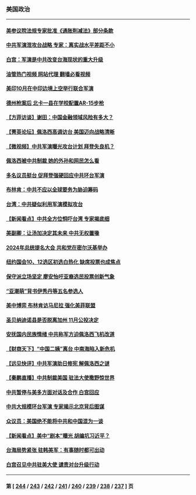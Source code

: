 ### 美国政治
---
#### [美参议院法规专家批准《通胀削减法》部分条款](../../pages/ncid1078159/n13797233.md?08071245) 
#### [中共军演泄攻台战略 专家：离实战水平差距不小](../../pages/ncid1078159/n13797209.md?08071245) 
#### [白宫：军演是中共改变台海现状的重大升级](../../pages/ncid1078159/n13797184.md?08071245) 
#### [油管热门视频 网站代理 翻墙必看视频](http://209.222.30.114:81/youtube.html?08071245)
#### [美印10月在中印边境上空举行联合军演](../../pages/ncid1078159/n13797152.md?08071245) 
#### [德州枪案后 北卡一县在学校配置AR-15步枪](../../pages/ncid1078159/n13797186.md?08071245) 
#### [【方菲访谈】谢田：中国金融领域风险有多大？](../../pages/ncid1078159/n13797105.md?08071245) 
#### [【菁英论坛】佩洛西高调访台 美国迈向战略清晰](../../pages/ncid1078159/n13797172.md?08071245) 
#### [【微视频】中共军演曝光攻台计划 拜登失良机？](../../pages/ncid1078159/n13797070.md?08071245) 
#### [佩洛西被中共制裁 她的外孙和网民怎么看](../../pages/ncid1078159/n13797115.md?08071245) 
#### [多名议员挺台 促拜登强硬回应中共环台军演](../../pages/ncid1078159/n13797116.md?08071245) 
#### [布林肯：中共不应以全球要务为胁迫筹码](../../pages/ncid1078159/n13797041.md?08071245) 
#### [台湾：中共疑似利用军演模拟攻台](../../pages/ncid1078159/n13797052.md?08071245) 
#### [【新闻看点】中共全方位恫吓台湾 专家揭底细](../../pages/ncid1078159/n13796691.md?08071245) 
#### [美副卿：让汤加决定其未来 中共无权置喙](../../pages/ncid1078159/n13796939.md?08071245) 
#### [2024年总统提名大会 共和党在密尔沃基举办](../../pages/ncid1078159/n13796841.md?08071245) 
#### [纽约国会10、12选区初选白热化 缺席投票也成焦点](../../pages/ncid1078159/n13796856.md?08071245) 
#### [保守派立场坚定 廖安怡吁亚裔选民投票创新气象](../../pages/ncid1078159/n13796846.md?08071245) 
#### [“亚潮萌”背书伊秀丹等五名参选人](../../pages/ncid1078159/n13796858.md?08071245) 
#### [美中博弈 布林肯访马尼拉 强化美菲联盟](../../pages/ncid1078159/n13796815.md?08071245) 
#### [圣贝纳迪诺县是否脱离加州 11月公投决定](../../pages/ncid1078159/n13796744.md?08071245) 
#### [安抚国内民族情绪 中共称军方迫佩洛西飞机改道](../../pages/ncid1078159/n13796600.md?08071245) 
#### [【财商天下】“中国二姨”离台 中南海陷入新危机](../../pages/ncid1078159/n13796698.md?08071245) 
#### [【远见快评】中共军演助日修宪 解佩洛西之谜](../../pages/ncid1078159/n13796695.md?08071245) 
#### [【秦鹏直播】中共制裁美国 驻法大使撒野惊世界](../../pages/ncid1078159/n13796673.md?08071245) 
#### [中共暂停与美多方面对话及合作 白宫回应](../../pages/ncid1078159/n13796660.md?08071245) 
#### [中共大规模环台军演 专家揭示北京背后图谋](../../pages/ncid1078159/n13796523.md?08071245) 
#### [众议员：美国绝不能将中共和中国混为一谈](../../pages/ncid1078159/n13796423.md?08071245) 
#### [【新闻看点】美中“剧本”曝光 胡编坑习近平？](../../pages/ncid1078159/n13795860.md?08071245) 
#### [台海局势紧张 驻韩美军：有事随时都可出动](../../pages/ncid1078159/n13796391.md?08071245) 
#### [白宫召见中共驻美大使 谴责对台升级行动](../../pages/ncid1078159/n13796385.md?08071245) 

---
#### 第 [ [244](./244.md?08071245) / [243](./243.md?08071245) / [242](./242.md?08071245) / [241](./241.md?08071245) / [240](./240.md?08071245) / [239](./239.md?08071245) / [238](./238.md?08071245) / [237](./237.md?08071245) ] 页
